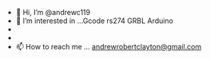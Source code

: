 - 👋 Hi, I’m @andrewc119
- 👀 I’m interested in ...Gcode rs274 GRBL Arduino
-
- 
- 📫 How to reach me ... andrewrobertclayton@gmail.com

<!---
andrewc119/andrewc119 is a ✨ special ✨ repository because its `README.md` (this file) appears on your GitHub profile.
You can click the Preview link to take a look at your changes.
--->
